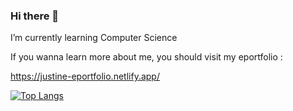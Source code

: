 ### Hi there 👋

I’m currently learning Computer Science

If you wanna learn more about me, you should visit my eportfolio :

https://justine-eportfolio.netlify.app/

[![Top Langs](https://github-readme-stats.vercel.app/api/top-langs/?username=EtheriasAI)](https://github.com/anuraghazra/github-readme-stats)
